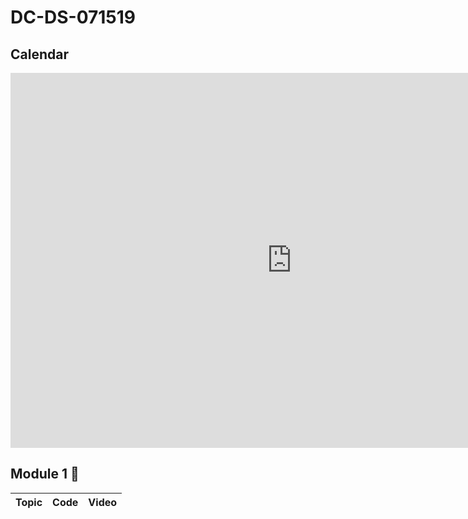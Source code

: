 # DC-DS-071519

## Calendar

<iframe src="https://calendar.google.com/calendar/embed?src=flatironschool.com_smea6ia8min7nvadccj9il3cho%40group.calendar.google.com&ctz=America%2FNew_York" style="border: 0" width="900" height="600" frameborder="0" scrolling="no"></iframe>

## Module 1 🌱
| Topic            | Code                | Video                |
| -----            | ----                | -----                |
